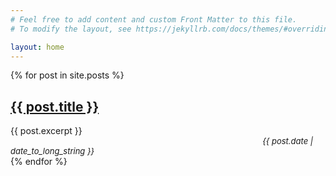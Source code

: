 ```yaml
---
# Feel free to add content and custom Front Matter to this file.
# To modify the layout, see https://jekyllrb.com/docs/themes/#overriding-theme-defaults

layout: home
---
```


{% for post in site.posts %}
  <div>
    <h2>
      <a href="{{ post.url }}">
        {{ post.title }}
      </a>
    </h2>
  </div>
  <div>
    {{ post.excerpt }}
    <br>
    <i style="margin-left: 80%; font-size: 13px;">
      <time datetime="{{ post.date | date: "%Y-%m-%d" }}">{{ post.date | date_to_long_string }}</time>
    </i>
  </div>
{% endfor %}
